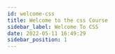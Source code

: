 ```yaml
---
id: welcome-css
title: Welcome to the css Course
sidebar_label: Welcome To CSS
date: 2022-05-11 16:49:29
sidebar_position: 1
---
```


